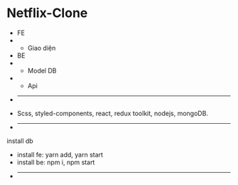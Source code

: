 # Netflix-Clone
+ FE
+ - Giao diện 
+ BE
+ - Model DB
+ - Api
+ ---------------------------------------------
+ Scss, styled-components, react, redux toolkit, nodejs, mongoDB.
+ ---------------------------------------------
install db
+ install fe: yarn add, yarn start
+ install be: npm i, npm start
+ ---------------------------------------------
